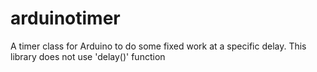 # arduinotimer
A timer class for Arduino to do some fixed work at a specific delay. This library does not use 'delay()' function
